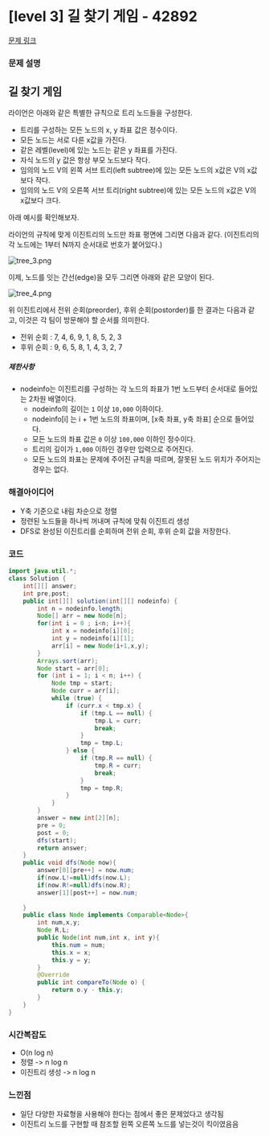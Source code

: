 # [level 3] 길 찾기 게임 - 42892 

[문제 링크](https://school.programmers.co.kr/learn/courses/30/lessons/42892) 


### 문제 설명

<h2>길 찾기 게임</h2>

<p>라이언은 아래와 같은 특별한 규칙으로 트리 노드들을 구성한다.</p>

<ul>
<li>트리를 구성하는 모든 노드의 x, y 좌표 값은 정수이다.</li>
<li>모든 노드는 서로 다른 x값을 가진다.</li>
<li>같은 레벨(level)에 있는 노드는 같은 y 좌표를 가진다.</li>
<li>자식 노드의 y 값은 항상 부모 노드보다 작다.</li>
<li>임의의 노드 V의 왼쪽 서브 트리(left subtree)에 있는 모든 노드의 x값은 V의 x값보다 작다.</li>
<li>임의의 노드 V의 오른쪽 서브 트리(right subtree)에 있는 모든 노드의 x값은 V의 x값보다 크다.</li>
</ul>

<p>아래 예시를 확인해보자.</p>

<p>라이언의 규칙에 맞게 이진트리의 노드만 좌표 평면에 그리면 다음과 같다. (이진트리의 각 노드에는 1부터 N까지 순서대로 번호가 붙어있다.)</p>

<p><img src="https://grepp-programmers.s3.amazonaws.com/files/production/dbb58728bd/a5371669-54d4-42a1-9e5e-7466f2d7b683.jpg" title="" alt="tree_3.png"></p>

<p>이제, 노드를 잇는 간선(edge)을 모두 그리면 아래와 같은 모양이 된다.</p>

<p><img src="https://grepp-programmers.s3.amazonaws.com/files/production/6bd8f6496a/50e1df20-5cb7-4846-86d6-2a2f1e70c5da.jpg" title="" alt="tree_4.png"></p>

<p>위 이진트리에서 전위 순회(preorder), 후위 순회(postorder)를 한 결과는 다음과 같고, 이것은 각 팀이 방문해야 할 순서를 의미한다.</p>

<ul>
<li>전위 순회 : 7, 4, 6, 9, 1, 8, 5, 2, 3</li>
<li>후위 순회 : 9, 6, 5, 8, 1, 4, 3, 2, 7</li>
</ul>


<h5>제한사항</h5>

<ul>
<li>nodeinfo는 이진트리를 구성하는 각 노드의 좌표가 1번 노드부터 순서대로 들어있는 2차원 배열이다.

<ul>
<li>nodeinfo의 길이는 <code>1</code> 이상 <code>10,000</code> 이하이다.</li>
<li>nodeinfo[i] 는 i + 1번 노드의 좌표이며, [x축 좌표, y축 좌표] 순으로 들어있다.</li>
<li>모든 노드의 좌표 값은 <code>0</code> 이상 <code>100,000</code> 이하인 정수이다.</li>
<li>트리의 깊이가 <code>1,000</code> 이하인 경우만 입력으로 주어진다.</li>
<li>모든 노드의 좌표는 문제에 주어진 규칙을 따르며, 잘못된 노드 위치가 주어지는 경우는 없다.</li>
</ul></li>
</ul>

### 해결아이디어
- Y축 기준으로 내림 차순으로 정렬
- 정련된 노드들을 하나씩 꺼내며 규칙에 맞춰 이진트리 생성
- DFS로 완성된 이진트리를 순회하며 전위 순회, 후위 순회 값을 저장한다.

### 코드
```java
import java.util.*;
class Solution {
    int[][] answer;
    int pre,post;
    public int[][] solution(int[][] nodeinfo) {
        int n = nodeinfo.length;
        Node[] arr = new Node[n];
        for(int i = 0 ; i<n; i++){
            int x = nodeinfo[i][0];
            int y = nodeinfo[i][1];
            arr[i] = new Node(i+1,x,y);
        }
        Arrays.sort(arr);
        Node start = arr[0];
        for (int i = 1; i < n; i++) {
            Node tmp = start;
            Node curr = arr[i];
            while (true) {
                if (curr.x < tmp.x) {
                    if (tmp.L == null) {
                        tmp.L = curr;
                        break;
                    }
                    tmp = tmp.L;
                } else {
                    if (tmp.R == null) {
                        tmp.R = curr;
                        break;
                    }
                    tmp = tmp.R;
                }
            }
        }
        answer = new int[2][n];
        pre = 0;
        post = 0;
        dfs(start);
        return answer;
    }
    public void dfs(Node now){
        answer[0][pre++] = now.num;
        if(now.L!=null)dfs(now.L);
        if(now.R!=null)dfs(now.R);
        answer[1][post++] = now.num;
        
    }
    public class Node implements Comparable<Node>{
        int num,x,y;
        Node R,L;
        public Node(int num,int x, int y){
            this.num = num;
            this.x = x;
            this.y = y;
        }
        @Override
        public int compareTo(Node o) {
            return o.y - this.y;
        }
    }
}
```

### 시간복잡도
- O(n log n)
- 정렬 -> n log n
- 이진트리 생성 -> n log n

### 느낀점
- 일단 다양한 자료형을 사용해야 한다는 점에서 좋은 문제었다고 생각됨
- 이진트리 노드를 구현할 때 참조할 왼쪽 오른쪽 노드를 넣는것이 킥이였음음